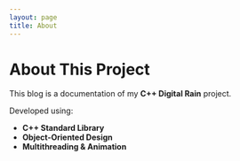 ```yaml
---
layout: page
title: About
---
```


# About This Project
This blog is a documentation of my **C++ Digital Rain** project.

Developed using:
- **C++ Standard Library**
- **Object-Oriented Design**
- **Multithreading & Animation**
```
